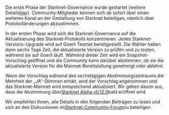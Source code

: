 Die erste Phase der Starknet-Governance wurde gestartet (weitere Details[hier](https://www.starknet.io/en/posts/governance/starknets-governance-first-phase)). Community-Mitglieder können sich ab sofort über einen weiteren Kanal an der Gestaltung von Starknet beteiligen, nämlich über Protokolländerungen abzustimmen.

In der ersten Phase wird sich die Starknet-Governance auf die Aktualisierung des Starknet-Protokolls konzentrieren. Jedes Starknet-Versions-Upgrade wird auf Goerli Testnet bereitgestellt. Die Wähler haben dann sechs Tage Zeit, die aktualisierte Version zu prüfen und zu testen, während sie auf Goerli läuft. Während dieser Zeit wird ein Snapshot-Vorschlag geöffnet und die Community kann darüber abstimmen, ob sie die aktualisierte Version für die Mainnet-Bereitstellung genehmigt oder ablehnt.

Wenn der Vorschlag während des sechstägigen Abstimmungszeitraums die Mehrheit der „JA“-Stimmen erhält, wird der Vorschlag angenommen und das Starknet-Mainnet wird entsprechend aktualisiert. Wir gehen davon aus, dass die Abstimmung über[Starknet Alpha v0.12.0](https://docs.starknet.io/documentation/starknet_versions/upcoming_versions/#what_to_expect)bald eröffnet wird.

Wir empfehlen Ihnen, alle Details in den folgenden Beiträgen zu lesen und sich an den Diskussionen im[Starknet-Community-Forum](https://community.starknet.io/)zu beteiligen.